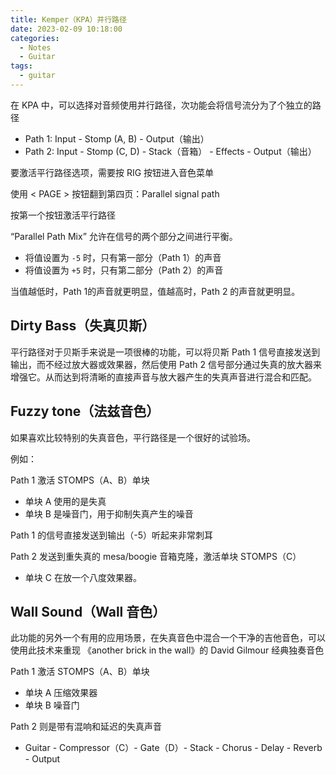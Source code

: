 ```yaml
---
title: Kemper（KPA）并行路径
date: 2023-02-09 10:18:00
categories:
  - Notes
  - Guitar
tags:
  - guitar
---
```


在 KPA 中，可以选择对音频使用并行路径，次功能会将信号流分为了个独立的路径

- Path 1: Input - Stomp (A, B) - Output（输出）
- Path 2: Input - Stomp (C, D) - Stack（音箱） - Effects - Output（输出）

要激活平行路径选项，需要按 RIG 按钮进入音色菜单

<hairy-image src="https://pic.imgdb.cn/item/63e45afe4757feff3388cf53.jpg" />

使用 < PAGE > 按钮翻到第四页：Parallel signal path

<hairy-image src="https://pic.imgdb.cn/item/63e45c064757feff338ac39c.jpg" />

按第一个按钮激活平行路径

<hairy-image src="https://pic.imgdb.cn/item/63e45c334757feff338b17fc.jpg" />

“Parallel Path Mix” 允许在信号的两个部分之间进行平衡。

<!-- more -->

<hairy-image src="https://pic.imgdb.cn/item/63e45c6e4757feff338b7b68.jpg" />

- 将值设置为 `-5` 时，只有第一部分（Path 1）的声音
- 将值设置为 `+5` 时，只有第二部分（Path 2）的声音

当值越低时，Path 1的声音就更明显，值越高时，Path 2 的声音就更明显。

## Dirty Bass（失真贝斯）

平行路径对于贝斯手来说是一项很棒的功能，可以将贝斯 Path 1 信号直接发送到输出，而不经过放大器或效果器，然后使用 Path 2 信号部分通过失真的放大器来增强它。从而达到将清晰的直接声音与放大器产生的失真声音进行混合和匹配。

## Fuzzy tone（法兹音色）

如果喜欢比较特别的失真音色，平行路径是一个很好的试验场。

例如：

Path 1 激活 STOMPS（A、B）单块

- 单块 A 使用的是失真
- 单块 B 是噪音门，用于抑制失真产生的噪音

Path 1 的信号直接发送到输出（-5）听起来非常刺耳

Path 2 发送到重失真的 mesa/boogie 音箱克隆，激活单块 STOMPS（C）

- 单块 C 在放一个八度效果器。

## Wall Sound（Wall 音色）

此功能的另外一个有用的应用场景，在失真音色中混合一个干净的吉他音色，可以使用此技术来重现 《another brick in the wall》的 David Gilmour 经典独奏音色

Path 1 激活 STOMPS（A、B）单块

- 单块 A 压缩效果器
- 单块 B 噪音门

Path 2 则是带有混响和延迟的失真声音

- Guitar - Compressor（C）- Gate（D）- Stack - Chorus - Delay - Reverb - Output
